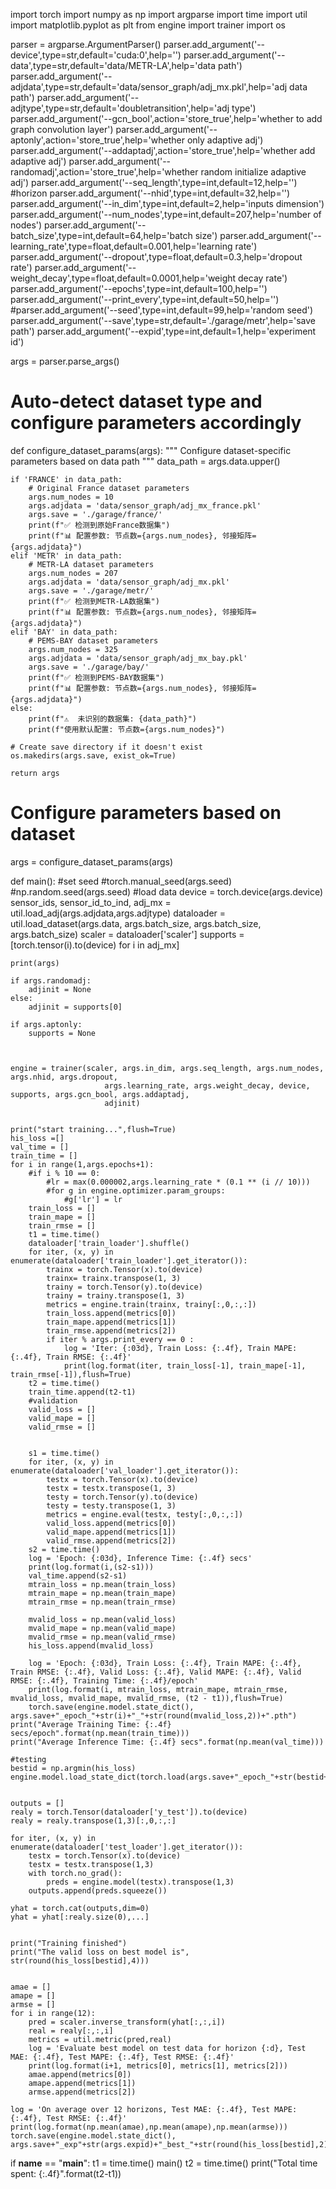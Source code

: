 import torch
import numpy as np
import argparse
import time
import util
import matplotlib.pyplot as plt
from engine import trainer
import os

parser = argparse.ArgumentParser()
parser.add_argument('--device',type=str,default='cuda:0',help='')
parser.add_argument('--data',type=str,default='data/METR-LA',help='data path')
parser.add_argument('--adjdata',type=str,default='data/sensor_graph/adj_mx.pkl',help='adj data path')
parser.add_argument('--adjtype',type=str,default='doubletransition',help='adj type')
parser.add_argument('--gcn_bool',action='store_true',help='whether to add graph convolution layer')
parser.add_argument('--aptonly',action='store_true',help='whether only adaptive adj')
parser.add_argument('--addaptadj',action='store_true',help='whether add adaptive adj')
parser.add_argument('--randomadj',action='store_true',help='whether random initialize adaptive adj')
parser.add_argument('--seq_length',type=int,default=12,help='')         #horizon 
parser.add_argument('--nhid',type=int,default=32,help='')
parser.add_argument('--in_dim',type=int,default=2,help='inputs dimension')
parser.add_argument('--num_nodes',type=int,default=207,help='number of nodes')
parser.add_argument('--batch_size',type=int,default=64,help='batch size')
parser.add_argument('--learning_rate',type=float,default=0.001,help='learning rate')
parser.add_argument('--dropout',type=float,default=0.3,help='dropout rate')
parser.add_argument('--weight_decay',type=float,default=0.0001,help='weight decay rate')
parser.add_argument('--epochs',type=int,default=100,help='')
parser.add_argument('--print_every',type=int,default=50,help='')
#parser.add_argument('--seed',type=int,default=99,help='random seed')
parser.add_argument('--save',type=str,default='./garage/metr',help='save path')
parser.add_argument('--expid',type=int,default=1,help='experiment id')

args = parser.parse_args()

# Auto-detect dataset type and configure parameters accordingly
def configure_dataset_params(args):
    """
    Configure dataset-specific parameters based on data path
    """
    data_path = args.data.upper()
    
    if 'FRANCE' in data_path:
        # Original France dataset parameters
        args.num_nodes = 10
        args.adjdata = 'data/sensor_graph/adj_mx_france.pkl'
        args.save = './garage/france/'
        print(f"✅ 检测到原始France数据集")
        print(f"📊 配置参数: 节点数={args.num_nodes}, 邻接矩阵={args.adjdata}")
    elif 'METR' in data_path:
        # METR-LA dataset parameters
        args.num_nodes = 207
        args.adjdata = 'data/sensor_graph/adj_mx.pkl'
        args.save = './garage/metr/'
        print(f"✅ 检测到METR-LA数据集")
        print(f"📊 配置参数: 节点数={args.num_nodes}, 邻接矩阵={args.adjdata}")
    elif 'BAY' in data_path:
        # PEMS-BAY dataset parameters  
        args.num_nodes = 325
        args.adjdata = 'data/sensor_graph/adj_mx_bay.pkl'
        args.save = './garage/bay/'
        print(f"✅ 检测到PEMS-BAY数据集")
        print(f"📊 配置参数: 节点数={args.num_nodes}, 邻接矩阵={args.adjdata}")
    else:
        print(f"⚠️  未识别的数据集: {data_path}")
        print(f"使用默认配置: 节点数={args.num_nodes}")
    
    # Create save directory if it doesn't exist
    os.makedirs(args.save, exist_ok=True)
    
    return args

# Configure parameters based on dataset
args = configure_dataset_params(args)

def main():
    #set seed
    #torch.manual_seed(args.seed)
    #np.random.seed(args.seed)
    #load data
    device = torch.device(args.device)
    sensor_ids, sensor_id_to_ind, adj_mx = util.load_adj(args.adjdata,args.adjtype)
    dataloader = util.load_dataset(args.data, args.batch_size, args.batch_size, args.batch_size)
    scaler = dataloader['scaler']
    supports = [torch.tensor(i).to(device) for i in adj_mx]

    print(args)

    if args.randomadj:
        adjinit = None
    else:
        adjinit = supports[0]

    if args.aptonly:
        supports = None



    engine = trainer(scaler, args.in_dim, args.seq_length, args.num_nodes, args.nhid, args.dropout,
                         args.learning_rate, args.weight_decay, device, supports, args.gcn_bool, args.addaptadj,
                         adjinit)


    print("start training...",flush=True)
    his_loss =[]
    val_time = []
    train_time = []
    for i in range(1,args.epochs+1):
        #if i % 10 == 0:
            #lr = max(0.000002,args.learning_rate * (0.1 ** (i // 10)))
            #for g in engine.optimizer.param_groups:
                #g['lr'] = lr
        train_loss = []
        train_mape = []
        train_rmse = []
        t1 = time.time()
        dataloader['train_loader'].shuffle()
        for iter, (x, y) in enumerate(dataloader['train_loader'].get_iterator()):
            trainx = torch.Tensor(x).to(device)
            trainx= trainx.transpose(1, 3)
            trainy = torch.Tensor(y).to(device)
            trainy = trainy.transpose(1, 3)
            metrics = engine.train(trainx, trainy[:,0,:,:])
            train_loss.append(metrics[0])
            train_mape.append(metrics[1])
            train_rmse.append(metrics[2])
            if iter % args.print_every == 0 :
                log = 'Iter: {:03d}, Train Loss: {:.4f}, Train MAPE: {:.4f}, Train RMSE: {:.4f}'
                print(log.format(iter, train_loss[-1], train_mape[-1], train_rmse[-1]),flush=True)
        t2 = time.time()
        train_time.append(t2-t1)
        #validation
        valid_loss = []
        valid_mape = []
        valid_rmse = []


        s1 = time.time()
        for iter, (x, y) in enumerate(dataloader['val_loader'].get_iterator()):
            testx = torch.Tensor(x).to(device)
            testx = testx.transpose(1, 3)
            testy = torch.Tensor(y).to(device)
            testy = testy.transpose(1, 3)
            metrics = engine.eval(testx, testy[:,0,:,:])
            valid_loss.append(metrics[0])
            valid_mape.append(metrics[1])
            valid_rmse.append(metrics[2])
        s2 = time.time()
        log = 'Epoch: {:03d}, Inference Time: {:.4f} secs'
        print(log.format(i,(s2-s1)))
        val_time.append(s2-s1)
        mtrain_loss = np.mean(train_loss)
        mtrain_mape = np.mean(train_mape)
        mtrain_rmse = np.mean(train_rmse)

        mvalid_loss = np.mean(valid_loss)
        mvalid_mape = np.mean(valid_mape)
        mvalid_rmse = np.mean(valid_rmse)
        his_loss.append(mvalid_loss)

        log = 'Epoch: {:03d}, Train Loss: {:.4f}, Train MAPE: {:.4f}, Train RMSE: {:.4f}, Valid Loss: {:.4f}, Valid MAPE: {:.4f}, Valid RMSE: {:.4f}, Training Time: {:.4f}/epoch'
        print(log.format(i, mtrain_loss, mtrain_mape, mtrain_rmse, mvalid_loss, mvalid_mape, mvalid_rmse, (t2 - t1)),flush=True)
        torch.save(engine.model.state_dict(), args.save+"_epoch_"+str(i)+"_"+str(round(mvalid_loss,2))+".pth")
    print("Average Training Time: {:.4f} secs/epoch".format(np.mean(train_time)))
    print("Average Inference Time: {:.4f} secs".format(np.mean(val_time)))

    #testing
    bestid = np.argmin(his_loss)
    engine.model.load_state_dict(torch.load(args.save+"_epoch_"+str(bestid+1)+"_"+str(round(his_loss[bestid],2))+".pth"))


    outputs = []
    realy = torch.Tensor(dataloader['y_test']).to(device)
    realy = realy.transpose(1,3)[:,0,:,:]

    for iter, (x, y) in enumerate(dataloader['test_loader'].get_iterator()):
        testx = torch.Tensor(x).to(device)
        testx = testx.transpose(1,3)
        with torch.no_grad():
            preds = engine.model(testx).transpose(1,3)
        outputs.append(preds.squeeze())

    yhat = torch.cat(outputs,dim=0)
    yhat = yhat[:realy.size(0),...]


    print("Training finished")
    print("The valid loss on best model is", str(round(his_loss[bestid],4)))


    amae = []
    amape = []
    armse = []
    for i in range(12):
        pred = scaler.inverse_transform(yhat[:,:,i])
        real = realy[:,:,i]
        metrics = util.metric(pred,real)
        log = 'Evaluate best model on test data for horizon {:d}, Test MAE: {:.4f}, Test MAPE: {:.4f}, Test RMSE: {:.4f}'
        print(log.format(i+1, metrics[0], metrics[1], metrics[2]))
        amae.append(metrics[0])
        amape.append(metrics[1])
        armse.append(metrics[2])

    log = 'On average over 12 horizons, Test MAE: {:.4f}, Test MAPE: {:.4f}, Test RMSE: {:.4f}'
    print(log.format(np.mean(amae),np.mean(amape),np.mean(armse)))
    torch.save(engine.model.state_dict(), args.save+"_exp"+str(args.expid)+"_best_"+str(round(his_loss[bestid],2))+".pth")



if __name__ == "__main__":
    t1 = time.time()
    main()
    t2 = time.time()
    print("Total time spent: {:.4f}".format(t2-t1))

